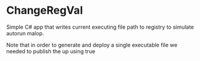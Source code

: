 # ChangeRegVal
Simple C# app that writes current executing file path to registry to simulate autorun malop.

Note that in order to generate and deploy a single executable file we needed to publish the up using
<PublishSingleFile>true</PublishSingleFile>


